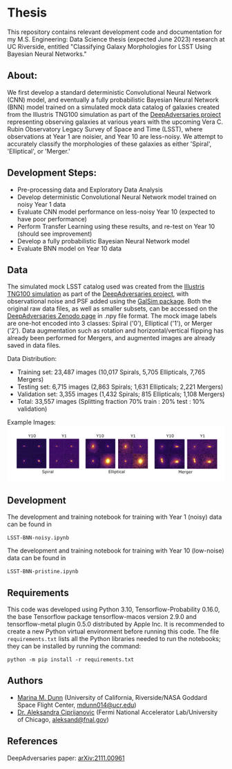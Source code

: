 # Thesis
This repository contains relevant development code and documentation for my M.S. Engineering: Data Science thesis (expected June 2023) research at UC Riverside, entitled "Classifying Galaxy Morphologies for LSST Using Bayesian Neural Networks."

## About: 
We first develop a standard deterministic Convolutional Neural Network (CNN) model, and eventually a fully probabilistic Bayesian Neural Network (BNN) model trained on a simulated mock data catalog of galaxies created from the Illustris TNG100 simulation as part of the [DeepAdversaries project](https://github.com/AleksCipri/DeepAdversaries) representing observing galaxies at various years with the upcoming Vera C. Rubin Observatory Legacy Survey of Space and Time (LSST), where observations at Year 1 are noisier, and Year 10 are less-noisy. We attempt to accurately classify the morphologies of these galaxies as either 'Spiral', 'Elliptical', or 'Merger.'

## Development Steps:
- Pre-processing data and Exploratory Data Analysis
- Develop deterministic Convolutional Neural Network model trained on noisy Year 1 data
- Evaluate CNN model performance on less-noisy Year 10 (expected to have poor performance)
- Perform Transfer Learning using these results, and re-test on Year 10 (should see improvement)
- Develop a fully probabilistic Bayesian Neural Network model
- Evaluate BNN model on Year 10 data

## Data
The simulated mock LSST catalog used was created from the [Illustris TNG100 simulation](https://www.illustris-project.org) as part of the [DeepAdversaries project](https://github.com/AleksCipri/DeepAdversaries), with observational noise and PSF added using the [GalSim package](https://github.com/GalSim-developers/GalSim). Both the original raw data files, as well as smaller subsets, can be accessed on the [DeepAdversaries Zenodo page](https://zenodo.org/record/5514180#.Ymb3zi-B2L2) in .npy file format. The mock image labels are one-hot encoded into 3 classes: Spiral ('0'), Elliptical ('1'), or Merger ('2’). Data augmentation such as rotation and horizontal/vertical flipping has already been performed for Mergers, and augmented images are already saved in data files.

Data Distribution:
* Training set: 23,487 images (10,017 Spirals, 5,705 Ellipticals, 7,765 Mergers)
* Testing set: 6,715 images (2,863 Spirals; 1,631 Ellipticals; 2,221 Mergers)
* Validation set: 3,355 images (1,432 Spirals; 815 Ellipticals; 1,108 Mergers)
* Total: 33,557 images (Splitting fraction 70% train : 20% test : 10% validation)

Example Images:
![Example Galaxy Images for Year 1 and Year 10](https://github.com/marinadunn/thesis/blob/main/Plots/example_images.jpg "Example Images of Year 1 & Year 10 Galaxies")

## Development
The development and training notebook for training with Year 1 (noisy) data can be found in
```
LSST-BNN-noisy.ipynb
```
The development and training notebook for training with Year 10 (low-noise) data can be found in
```
LSST-BNN-pristine.ipynb
```



## Requirements
This code was developed using Python 3.10, Tensorflow-Probability 0.16.0, the base Tensorflow package tensorflow-macos version 2.9.0 and tensorflow-metal plugin 0.5.0 distributed by Apple Inc. It is recommended to create a new Python virtual environment before running this code. The file `requirements.txt` lists all the Python libraries needed to run the notebooks; they can be installed by running the command:
```
python -m pip install -r requirements.txt
```

## Authors
- [Marina M. Dunn](https://orcid.org/0000-0001-5374-1644) (University of California, Riverside/NASA Goddard Space Flight Center, <mdunn014@ucr.edu>)
- [Dr. Aleksandra Ciprijanovic](https://orcid.org/0000-0003-1281-7192) (Fermi National Accelerator Lab/University of Chicago, <aleksand@fnal.gov>)

## References
DeepAdversaries paper: [arXiv:2111.00961](https://ui.adsabs.harvard.edu/abs/2021arXiv211100961C/abstract)
